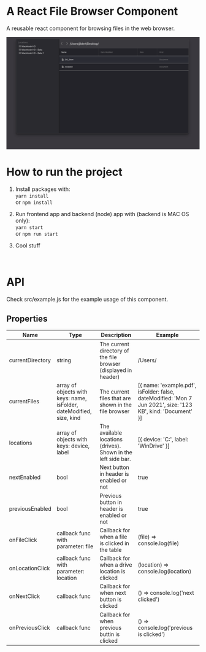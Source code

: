 # A React File Browser Component
A reusable react component for browsing files in the web browser. 

<p align="center">
  <img src="./img/browser.png" alt="React file browser" width="738">
</p>


# How to run the project
1. Install packages with: <br />
    `yarn install` 
     <br /> or 
     `npm install`

2. Run frontend app and backend (node) app with (backend is MAC OS only):  <br /> 
    `yarn start` 
     <br /> or 
     `npm run start`

    
3. Cool stuff

<br />

# API
Check src/example.js for the example usage of this component.
<br />
## Properties
| Name | Type | Description | Example |
|-|-|-|-|
| currentDirectory | string | The current directory of the file browser (displayed in header) | /Users/ |
| currentFiles | array of objects with keys: name, isFolder, dateModified, size, kind | The current files that are shown in the file browser | [{ name: 'example.pdf', isFolder: false, dateModified: 'Mon 7 Jun 2021', size: '123 KB', kind: 'Document' }] |
| locations | array of objects with keys: device, label | The available locations (drives). Shown in the left side bar. | [{ device: 'C:', label: 'WinDrive' }] |
| nextEnabled | bool | Next button in header is enabled or not | true |
| previousEnabled | bool | Previous button in header is enabled or not | true |
| onFileClick | callback func with parameter: file | Callback for when a file is clicked in the table | (file) => console.log(file)  |
| onLocationClick | callback func with parameter: location | Callback for when a drive location is clicked | (location) => console.log(location) |
| onNextClick | callback func | Callback for when next button is clicked | () => console.log('next clicked') |
| onPreviousClick | callback func | Callback for when previous buttin is clicked | () => console.log('previous is clicked') |